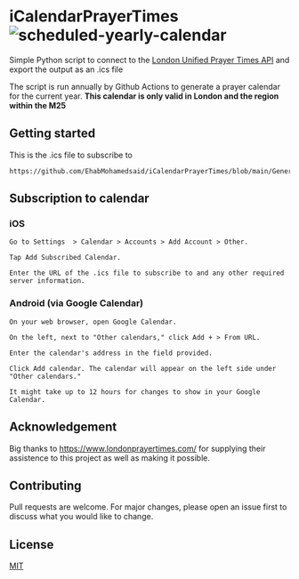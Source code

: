 # iCalendarPrayerTimes ![scheduled-yearly-calendar](https://github.com/EhabMohamedsaid/iCalendarPrayerTimes/workflows/scheduled-yearly-calendar/badge.svg)

Simple Python script to connect to the [London Unified Prayer Times API](https://www.londonprayertimes.com/api/) and export the output as an .ics file

The script is run annually by Github Actions to generate a prayer calendar for the current year. **This calendar is only valid in London and the region within the M25**

## Getting started

This is the .ics file to subscribe to

    https://github.com/EhabMohamedsaid/iCalendarPrayerTimes/blob/main/GeneratedCalendar/LondonEnglandPrayerCalendar.ics
  

## Subscription to calendar

### iOS 

    Go to Settings  > Calendar > Accounts > Add Account > Other.

    Tap Add Subscribed Calendar.

    Enter the URL of the .ics file to subscribe to and any other required server information.


### Android (via Google Calendar)
    
    On your web browser, open Google Calendar.
    
    On the left, next to "Other calendars," click Add + > From URL.
    
    Enter the calendar's address in the field provided.
    
    Click Add calendar. The calendar will appear on the left side under "Other calendars."

    It might take up to 12 hours for changes to show in your Google Calendar.


## Acknowledgement

Big thanks to https://www.londonprayertimes.com/ for supplying their assistence to this project as well as making it possible.

## Contributing
Pull requests are welcome. For major changes, please open an issue first to discuss what you would like to change.


## License
[MIT](https://choosealicense.com/licenses/mit/)
